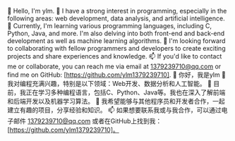 👋 Hello, I'm ylm.
👀 I have a strong interest in programming, especially in the following areas: web development, data analysis, and artificial intelligence.
🌱 Currently, I'm learning various programming languages, including C, Python, Java, and more. I'm also delving into both front-end and back-end development as well as machine learning algorithms.
💞️ I'm looking forward to collaborating with fellow programmers and developers to create exciting projects and share experiences and knowledge.
📫 If you'd like to contact me or collaborate, you can reach me via email at 1379239710@qq.com or find me on GitHub: [https://github.com/ylm1379239710].
👋 你好，我是ylm
👀 我对编程充满兴趣，特别是以下领域：Web开发、数据分析和人工智能。
🌱 目前，我正在学习多种编程语言，包括C、Python、Java等。我也在深入了解前端和后端开发以及机器学习算法。
💞️ 我希望能够与其他程序员和开发者合作，一起建立有趣的项目，分享经验和知识。
📫 如果想要联系我或与我合作，可以通过电子邮件 1379239710@qq.com 或者在GitHub上找到我：[https://github.com/ylm1379239710]。
<!---
ylm1379239710/ylm1379239710 is a ✨ special ✨ repository because its `README.md` (this file) appears on your GitHub profile.
You can click the Preview link to take a look at your changes.
--->
